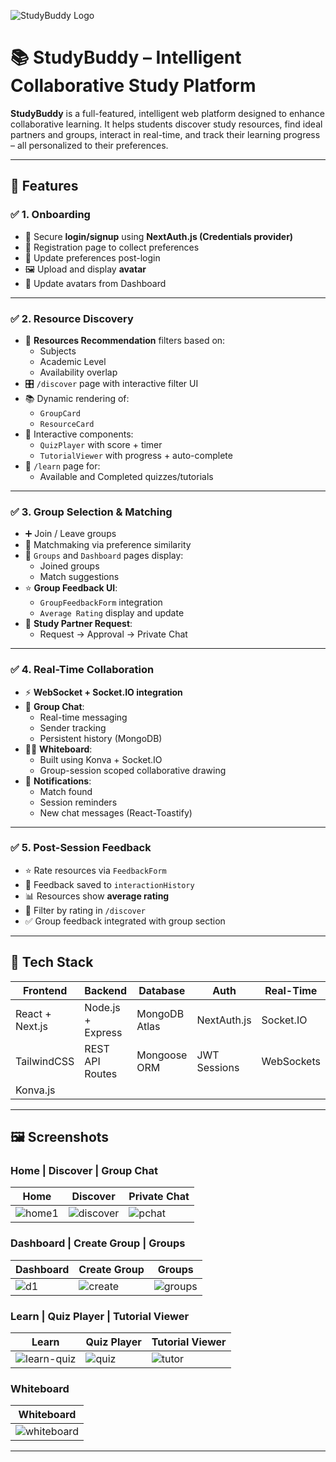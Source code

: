 ![StudyBuddy Logo](https://github.com/user-attachments/assets/351fdd6e-4bd1-466b-9114-83da6d208a42)

# 📚 StudyBuddy – Intelligent Collaborative Study Platform

**StudyBuddy** is a full-featured, intelligent web platform designed to enhance collaborative learning. It helps students discover study resources, find ideal partners and groups, interact in real-time, and track their learning progress – all personalized to their preferences.

---

## 🌟 Features

### ✅ 1. Onboarding

- 🔐 Secure **login/signup** using **NextAuth.js (Credentials provider)**
- 📝 Registration page to collect preferences
- 🔄 Update preferences post-login
- 🖼️ Upload and display **avatar**
- 🔧 Update avatars from Dashboard

---

### ✅ 2. Resource Discovery

- 🎯 **Resources Recommendation** filters based on:
  - Subjects
  - Academic Level
  - Availability overlap
- 🎛️ `/discover` page with interactive filter UI
- 📚 Dynamic rendering of:
  - `GroupCard`
  - `ResourceCard`
- 🧩 Interactive components:
  - `QuizPlayer` with score + timer
  - `TutorialViewer` with progress + auto-complete
- 📖 `/learn` page for:
  - Available and Completed quizzes/tutorials

---

### ✅ 3. Group Selection & Matching

- ➕ Join / Leave groups
- 🤝 Matchmaking via preference similarity
- 🎯 `Groups` and `Dashboard` pages display:
  - Joined groups
  - Match suggestions
- ⭐ **Group Feedback UI**:
  - `GroupFeedbackForm` integration
  - `Average Rating` display and update
- 📨 **Study Partner Request**:
  - Request → Approval → Private Chat

---

### ✅ 4. Real-Time Collaboration

- ⚡ **WebSocket + Socket.IO integration**
- 💬 **Group Chat**:
  - Real-time messaging
  - Sender tracking
  - Persistent history (MongoDB)
- 🧑‍🎨 **Whiteboard**:
  - Built using Konva + Socket.IO
  - Group-session scoped collaborative drawing
- 🔔 **Notifications**:
  - Match found
  - Session reminders
  - New chat messages (React-Toastify)

---

### ✅ 5. Post-Session Feedback

- ⭐ Rate resources via `FeedbackForm`
- 🔁 Feedback saved to `interactionHistory`
- 📊 Resources show **average rating**
- 🔎 Filter by rating in `/discover`
- ✅ Group feedback integrated with group section

---

## 🧱 Tech Stack

| Frontend           | Backend            | Database       | Auth         | Real-Time        |
|--------------------|--------------------|----------------|--------------|------------------|
| React + Next.js    | Node.js + Express  | MongoDB Atlas  | NextAuth.js  | Socket.IO        |
| TailwindCSS        | REST API Routes    | Mongoose ORM   | JWT Sessions | WebSockets       |
| Konva.js           |                    |                |              |                  |

---

## 🖼️ Screenshots

### Home | Discover | Group Chat

| Home | Discover | Private Chat |
|------|----------|--------------|
| ![home1](https://github.com/user-attachments/assets/8432dbc4-ca1f-441b-8b2e-3c6026f0b2c5) | ![discover](https://github.com/user-attachments/assets/3880844a-6fa9-4a99-a562-8848e26c7b07) | ![pchat](https://github.com/user-attachments/assets/249aa18c-f303-4518-a162-0225b736bc07) |

### Dashboard | Create Group | Groups

| Dashboard | Create Group | Groups |
|-----------|--------------|--------|
| ![d1](https://github.com/user-attachments/assets/640644ce-cc09-4850-8fb6-5ee2cdddb02a) | ![create](https://github.com/user-attachments/assets/bc8d823e-be37-4440-8e4b-874a1b981f93) | ![groups](https://github.com/user-attachments/assets/1a2c1cb2-60d3-40c7-8fd0-e70c47911207) |

### Learn | Quiz Player | Tutorial Viewer

| Learn | Quiz Player | Tutorial Viewer |
|-------|--------------|-----------------|
| ![learn-quiz](https://github.com/user-attachments/assets/dbc2b8d7-d183-4715-bb13-42637fa26252) | ![quiz](https://github.com/user-attachments/assets/ce0e144a-2d77-48df-843a-1a7b9ecdfbbc) | ![tutor](https://github.com/user-attachments/assets/e4298687-9701-47ee-b0a0-1eb141285dda) |

### Whiteboard

| Whiteboard |
|------------|
| ![whiteboard](https://github.com/user-attachments/assets/9e11360a-1705-4996-a181-6a52cc70bbc4) |

---
